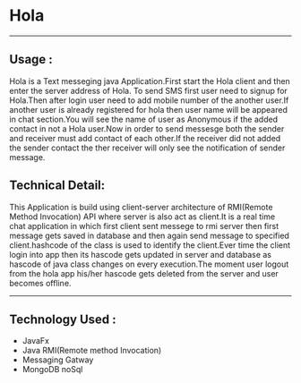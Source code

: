 # Hola 
___

## Usage :
Hola is a Text messeging java Application.First start the Hola client and then enter the server address of Hola. To send SMS first user need to signup for Hola.Then after login user need to add mobile number of the another user.If another user is already registered for hola then user name will be appeared in chat section.You will see the name of user as Anonymous if the added contact in not a Hola user.Now in order to send messesge both the sender and receiver must add contact of each other.If the receiver did not added the sender contact the ther receiver will only see the notification of sender message. 


## Technical Detail: 
This Application is build using client-server architecture of RMI(Remote Method Invocation) API where server is also act as client.It is a real time chat application in which first client sent messege to rmi server then first message gets saved in database and then again send message to specified client.hashcode of the class is used to identify the client.Ever time the client login into app then its hascode gets updated in server and database as hascode of java class changes on every execution.The moment user logout from the hola app his/her hascode gets deleted from the server and user becomes offline. 

___

## Technology Used :
* JavaFx
* Java RMI(Remote method Invocation)
* Messaging Gatway
* MongoDB noSql

